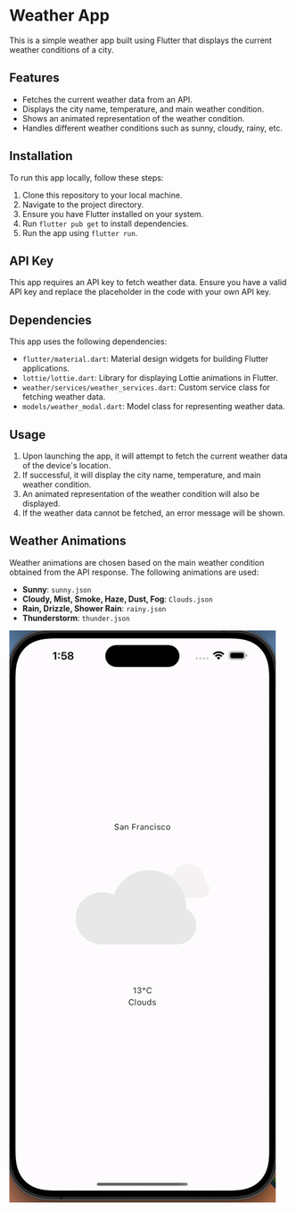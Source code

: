 # Weather App

This is a simple weather app built using Flutter that displays the current weather conditions of a city.

## Features

- Fetches the current weather data from an API.
- Displays the city name, temperature, and main weather condition.
- Shows an animated representation of the weather condition.
- Handles different weather conditions such as sunny, cloudy, rainy, etc.

## Installation

To run this app locally, follow these steps:

1. Clone this repository to your local machine.
2. Navigate to the project directory.
3. Ensure you have Flutter installed on your system.
4. Run `flutter pub get` to install dependencies.
5. Run the app using `flutter run`.

## API Key

This app requires an API key to fetch weather data. Ensure you have a valid API key and replace the placeholder in the code with your own API key.

## Dependencies

This app uses the following dependencies:

- `flutter/material.dart`: Material design widgets for building Flutter applications.
- `lottie/lottie.dart`: Library for displaying Lottie animations in Flutter.
- `weather/services/weather_services.dart`: Custom service class for fetching weather data.
- `models/weather_modal.dart`: Model class for representing weather data.

## Usage

1. Upon launching the app, it will attempt to fetch the current weather data of the device's location.
2. If successful, it will display the city name, temperature, and main weather condition.
3. An animated representation of the weather condition will also be displayed.
4. If the weather data cannot be fetched, an error message will be shown.

## Weather Animations

Weather animations are chosen based on the main weather condition obtained from the API response. The following animations are used:

- **Sunny**: `sunny.json`
- **Cloudy, Mist, Smoke, Haze, Dust, Fog**: `Clouds.json`
- **Rain, Drizzle, Shower Rain**: `rainy.json`
- **Thunderstorm**: `thunder.json`

![ScreenShots](screenshot.png)



